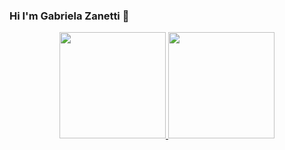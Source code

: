 ### Hi I'm Gabriela Zanetti 👋
<div align="center">
  <a href="https://github.com/GabrielaZanetti">
    <img height="170em" src="https://github-readme-stats.vercel.app/api?username=GabrielaZanetti&show_icons=true&theme=radical"/>
    <img height="170em" src="https://github-readme-stats.vercel.app/api/top-langs/?username=GabrielaZanetti&layout=compact&theme=radical"/>
  </a>
</div>
